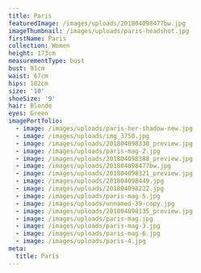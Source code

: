 ```yaml
---
title: Paris
featuredImage: /images/uploads/201804098477bw.jpg
imageThumbnail: /images/uploads/paris-headshot.jpg
firstName: Paris
collection: Women
height: 173cm
measurementType: bust
bust: 91cm
waist: 67cm
hips: 102cm
size: '10'
shoeSize: '9'
hair: Blonde
eyes: Green
imagePortfolio:
  - image: /images/uploads/paris-her-shadow-new.jpg
  - image: /images/uploads/img_3750.jpg
  - image: /images/uploads/201804098330_preview.jpg
  - image: /images/uploads/paris-mag-2.jpg
  - image: /images/uploads/201804098388_preview.jpg
  - image: /images/uploads/201804098477bw.jpg
  - image: /images/uploads/201804098321_preview.jpg
  - image: /images/uploads/201804098449.jpg
  - image: /images/uploads/201804098222.jpg
  - image: /images/uploads/paris-mag-5.jpg
  - image: /images/uploads/unnamed-39-copy.jpg
  - image: /images/uploads/201804098135_preview.jpg
  - image: /images/uploads/paris-mag.jpg
  - image: /images/uploads/paris-mag-3.jpg
  - image: /images/uploads/paris-mag-6.jpg
  - image: /images/uploads/paris-4.jpg
meta:
  title: Paris
---
```


